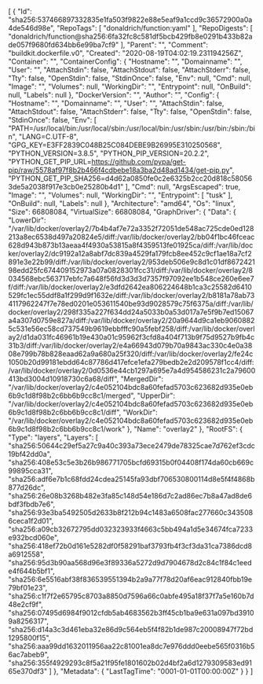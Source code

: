 [
  {
    "Id": "sha256:537466897332835e1fa503f9822e88e5eaf9a1ccd9c36572900a0a4de546d98e",
    "RepoTags": [
      "donaldrich/function:yaml"
    ],
    "RepoDigests": [
      "donaldrich/function@sha256:6fa32fc8c581df5bcb429fb8e0291b433b82ade057f9680fd634bb6e99ba7cf9"
    ],
    "Parent": "",
    "Comment": "buildkit.dockerfile.v0",
    "Created": "2020-08-19T04:02:19.231194256Z",
    "Container": "",
    "ContainerConfig": {
      "Hostname": "",
      "Domainname": "",
      "User": "",
      "AttachStdin": false,
      "AttachStdout": false,
      "AttachStderr": false,
      "Tty": false,
      "OpenStdin": false,
      "StdinOnce": false,
      "Env": null,
      "Cmd": null,
      "Image": "",
      "Volumes": null,
      "WorkingDir": "",
      "Entrypoint": null,
      "OnBuild": null,
      "Labels": null
    },
    "DockerVersion": "",
    "Author": "",
    "Config": {
      "Hostname": "",
      "Domainname": "",
      "User": "",
      "AttachStdin": false,
      "AttachStdout": false,
      "AttachStderr": false,
      "Tty": false,
      "OpenStdin": false,
      "StdinOnce": false,
      "Env": [
        "PATH=/usr/local/bin:/usr/local/sbin:/usr/local/bin:/usr/sbin:/usr/bin:/sbin:/bin",
        "LANG=C.UTF-8",
        "GPG_KEY=E3FF2839C048B25C084DEBE9B26995E310250568",
        "PYTHON_VERSION=3.8.5",
        "PYTHON_PIP_VERSION=20.2.2",
        "PYTHON_GET_PIP_URL=https://github.com/pypa/get-pip/raw/5578af97f8b2b466f4cdbebe18a3ba2d48ad1434/get-pip.py",
        "PYTHON_GET_PIP_SHA256=d4d62a0850fe0c2e6325b2cc20d818c580563de5a2038f917e3cb0e25280b4d1"
      ],
      "Cmd": null,
      "ArgsEscaped": true,
      "Image": "",
      "Volumes": null,
      "WorkingDir": "",
      "Entrypoint": [
        "tusk"
      ],
      "OnBuild": null,
      "Labels": null
    },
    "Architecture": "amd64",
    "Os": "linux",
    "Size": 66808084,
    "VirtualSize": 66808084,
    "GraphDriver": {
      "Data": {
        "LowerDir": "/var/lib/docker/overlay2/7b4b4af7e72a3352f72051de548ac725cde0ed128213a8ec6538d497a20824e5/diff:/var/lib/docker/overlay2/bb04f1bc46fceac628d943b873b13aeaa4f4930a53815a8f4359513fe01925ca/diff:/var/lib/docker/overlay2/dc9192a12a8abf7dc839a4529fa179fcb8ee452c9cf1ae18a7cf2891e3e22b99/diff:/var/lib/docker/overlay2/953deb506e9c8d1c01df867242198edd25fc674409152973a07a0828301fcc31/diff:/var/lib/docker/overlay2/8034568ebc563717ebfc7a648f56fd3d3d3d7357f97092ee1b548ce260e6ee7f/diff:/var/lib/docker/overlay2/e3dfd2642ea806224648b1ca3c25582d6410529fc1ec55ddf8a1f299d9f1632e/diff:/var/lib/docker/overlay2/b8181a78ab734117962247f7e78ed0201e053611540be93d9028579c75f6375a/diff:/var/lib/docker/overlay2/298f335a227f634dd24a5033b0a53d017a7e5f9b7ed15067a4a307d0759e827a/diff:/var/lib/docker/overlay2/20a9644d9ca1eb90608825c531e56ec58cd737549b9619ebbfffc90a5febf258/diff:/var/lib/docker/overlay2/d1da031fc46961b19e430a01c95962f3cfd8a404f713b9f75d9527b9fb4c31b3/diff:/var/lib/docker/overlay2/e4a66943d079b70a9843ac330c4e0a3808e799b78b828eaad62a9a680a25f320/diff:/var/lib/docker/overlay2/fe24c1050b20d99181ebdd64c87786d417efce1efa279bedb2e2d209578f1cc4/diff:/var/lib/docker/overlay2/0d0536e44cb1297a695e7a4d954586231c2a79600413bd3004d10918730c6a68/diff",
        "MergedDir": "/var/lib/docker/overlay2/c4e052104bdc8a60fefad5703c623682d935e0eb6b9c1d8f98b2c6bb6b9cc8c1/merged",
        "UpperDir": "/var/lib/docker/overlay2/c4e052104bdc8a60fefad5703c623682d935e0eb6b9c1d8f98b2c6bb6b9cc8c1/diff",
        "WorkDir": "/var/lib/docker/overlay2/c4e052104bdc8a60fefad5703c623682d935e0eb6b9c1d8f98b2c6bb6b9cc8c1/work"
      },
      "Name": "overlay2"
    },
    "RootFS": {
      "Type": "layers",
      "Layers": [
        "sha256:50644c29ef5a27c9a40c393a73ece2479de78325cae7d762ef3cdc19bf42dd0a",
        "sha256:408e53c5e3b26b986771705bcfd69315b0f04408f174da60cb669c99895cca31",
        "sha256:adf6e7b1c68fdd24cdea25145fa93dbf706530800114d8e5f4f4868b877d26dc",
        "sha256:26e08b3268b482e3fa85c148d54e186d7c2ad86ec7b8a47ad8de6bdf3fbdb7e6",
        "sha256:93e3ba5492505d2633b8f212b94c1483a6508fac277660c3435086ceca1f2d01",
        "sha256:a09cb32672795dd032323933f4663c5bb494a1d5e34674fca7233e932bcd060e",
        "sha256:418ef72b0d161e5282df0f58291baf3793fb4f3cf3da31ca7386dcd8a6912558",
        "sha256:95d3b90aa568d96e3f89336a5272d9d7904678d2c84c1f84c1eede4f644b5bf1",
        "sha256:6e5516abf38f836539551394b2a9a77f78d20af6eac912840fbb19e79bf01e23",
        "sha256:c1f7f2e65795c8703a8850d7596a66c0abfe495a18f37f7a5e160b7d48e2cf9f",
        "sha256:07495d6984f9012cfdb5ab4683562b3ff45cb1ba9e631a097bd39109a8256317",
        "sha256:d14a3c3d461eba32e86d9c564eb5f4f82b1de987c20008947f72bd1295800f15",
        "sha256:aaa99dd1632011956aa22c81001ea8dc7e976ddd0eebe565f0316b56ac7abeb9",
        "sha256:355f4929293c8f5a21f95fe1801602b02d4bf2a6d1279309583ed9165e370df3"
      ]
    },
    "Metadata": {
      "LastTagTime": "0001-01-01T00:00:00Z"
    }
  }
]
